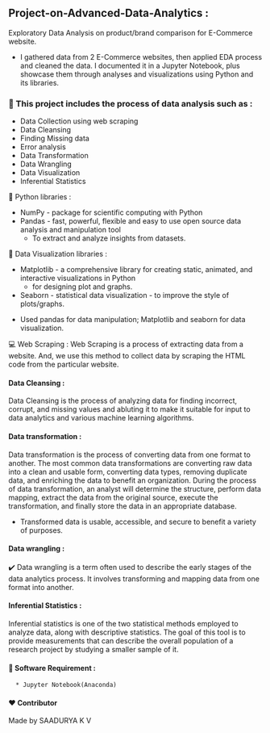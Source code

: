    ##                Project-on-Advanced-Data-Analytics :
Exploratory Data Analysis on product/brand comparison for E-Commerce website.

* I gathered data from 2 E-Commerce websites, then applied EDA process and cleaned the data. I documented it in a Jupyter Notebook, plus showcase them through analyses and visualizations using Python and its libraries.

### 🚀 This project includes the process of data analysis such as :
* Data Collection using web scraping
* Data Cleansing
* Finding Missing data
* Error analysis
* Data Transformation
* Data Wrangling
* Data Visualization
* Inferential Statistics

📗 Python libraries :
  + NumPy  - package for scientific computing with Python
  + Pandas - fast, powerful, flexible and easy to use open source data analysis and manipulation tool
     - To extract and analyze insights from datasets.
 
📗 Data Visualization libraries :
  + Matplotlib - a comprehensive library for creating static, animated, and interactive visualizations in Python
    - for designing plot and graphs.
  + Seaborn - statistical data visualization 
            - to improve the style of plots/graphs.
* Used pandas for data manipulation; Matplotlib and seaborn for data visualization.

💻 Web Scraping :
Web Scraping is a process of extracting data from a website. And, we use this method to collect data by scraping the HTML code from the particular website.

#### Data Cleansing :
Data Cleansing is the process of analyzing data for finding incorrect, corrupt, and missing values and abluting it to make it suitable for input to data analytics and various machine learning algorithms.

#### Data transformation :
Data transformation is the process of converting data from one format to another. The most common data transformations are converting raw data into a clean and usable form, converting data types, removing duplicate data, and enriching the data to benefit an organization. During the process of data transformation, an analyst will determine the structure, perform data mapping, extract the data from the original source, execute the transformation, and finally store the data in an appropriate database. 
* Transformed data is usable, accessible, and secure to benefit a variety of purposes.

#### Data wrangling :
✔️ Data wrangling is a term often used to describe the early stages of the data analytics process. It involves transforming and mapping data from one format into another.

#### Inferential Statistics :
Inferential statistics is one of the two statistical methods employed to analyze data, along with descriptive statistics. The goal of this tool is to provide measurements that can describe the overall population of a research project by studying a smaller sample of it.

#### 🔑 Software Requirement :
      * Jupyter Notebook(Anaconda)

#### ❤️ Contributor
 Made by SAADURYA K V
